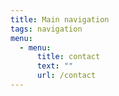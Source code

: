 ```yaml
---
title: Main navigation
tags: navigation
menu:
  - menu:
      title: contact
      text: ""
      url: /contact
---
```

